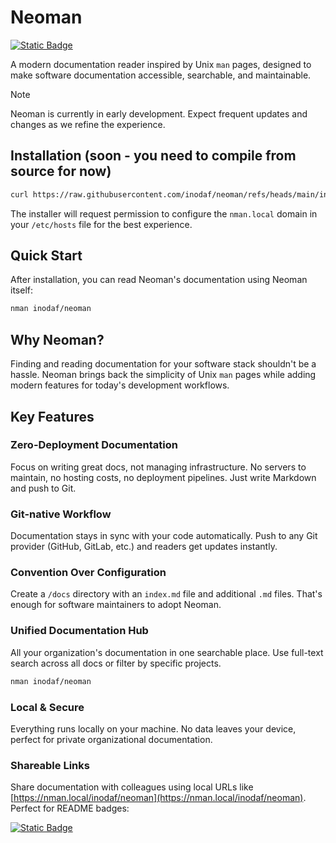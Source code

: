 # Neoman

[![Static Badge](https://img.shields.io/badge/Docs-%24_nman_inodaf%2Fneoman-black)](https://nman.local/inodaf/neoman)

A modern documentation reader inspired by Unix `man` pages, designed to make software documentation accessible, searchable, and maintainable.

> [!NOTE]
> Neoman is currently in early development. Expect frequent updates and changes as we refine the experience.

## Installation (soon - you need to compile from source for now)

```sh
curl https://raw.githubusercontent.com/inodaf/neoman/refs/heads/main/install.sh | bash
```

The installer will request permission to configure the `nman.local` domain in your `/etc/hosts` file for the best experience.

## Quick Start

After installation, you can read Neoman's documentation using Neoman itself:

```sh
nman inodaf/neoman
```

## Why Neoman?

Finding and reading documentation for your software stack shouldn't be a hassle. Neoman brings back the simplicity of Unix `man` pages while adding modern features for today's development workflows.

## Key Features

### Zero-Deployment Documentation

Focus on writing great docs, not managing infrastructure. No servers to maintain, no hosting costs, no deployment pipelines. Just write Markdown and push to Git.

### Git-native Workflow

Documentation stays in sync with your code automatically. Push to any Git provider (GitHub, GitLab, etc.) and readers get updates instantly.

### Convention Over Configuration

Create a `/docs` directory with an `index.md` file and additional `.md` files. That's enough for software maintainers to adopt Neoman.

### Unified Documentation Hub

All your organization's documentation in one searchable place. Use full-text search across all docs or filter by specific projects.

```sh
nman inodaf/neoman
```

### Local & Secure

Everything runs locally on your machine. No data leaves your device, perfect for private organizational documentation.

### Shareable Links

Share documentation with colleagues using local URLs like [https://nman.local/inodaf/neoman](https://nman.local/inodaf/neoman). Perfect for README badges:

[![Static Badge](https://img.shields.io/badge/Read_Docs-%24_nman_inodaf%2Fneoman-black)](https://nman.local/inodaf/neoman)
